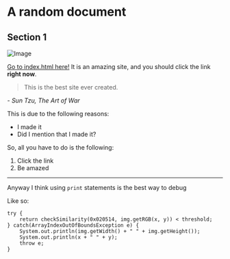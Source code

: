 A random document
===================

Section 1
----------

![Image](https://live.staticflickr.com/65535/51697188264_70f296e8f9_k.jpg)

[Go to index.html here!](index.html) It is an amazing site, and you should click the link **right now**.

> This is the best site ever created.

 *- Sun Tzu, The Art of War*
 
This is due to the following reasons:
 - I made it
 - Did I mention that I made it?

So, all you have to do is the following:
 1. Click the link
 2. Be amazed

***

Anyway I think using `print` statements is the best way to debug

Like so:

```
try {
    return checkSimilarity(0x020514, img.getRGB(x, y)) < threshold;
} catch(ArrayIndexOutOfBoundsException e) {
    System.out.println(img.getWidth() + " " + img.getHeight());
    System.out.println(x + " " + y);
    throw e;
}
```
